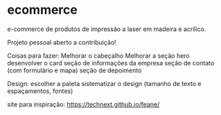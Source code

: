 # ecommerce
e-commerce de produtos de impressão a laser em madeira e acrílico.

Projeto pessoal aberto a contribuição!

Coisas para fazer:
Melhorar o cabeçalho
Melhorar a seção hero
desenvolver o card
seção de informações da empresa
seção de contato (com formulário e mapa)
seção de depoimento

Design:
escolher a paleta
sistematizar o design (tamanho de texto e espaçamentos, fontes)

site para inspiração:
https://technext.github.io/feane/